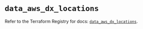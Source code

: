 # `data_aws_dx_locations`

Refer to the Terraform Registry for docs: [`data_aws_dx_locations`](https://registry.terraform.io/providers/hashicorp/aws/6.13.0/docs/data-sources/dx_locations).

